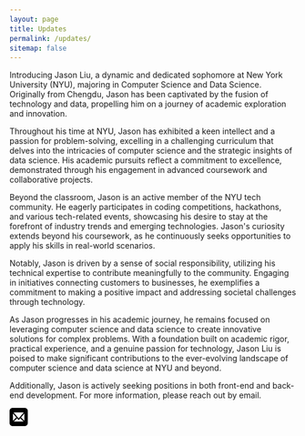 ```yaml
---
layout: page
title: Updates
permalink: /updates/
sitemap: false
---
```


Introducing Jason Liu, a dynamic and dedicated sophomore at New York University (NYU), majoring in Computer Science and Data Science. Originally from Chengdu, Jason has been captivated by the fusion of technology and data, propelling him on a journey of academic exploration and innovation.

Throughout his time at NYU, Jason has exhibited a keen intellect and a passion for problem-solving, excelling in a challenging curriculum that delves into the intricacies of computer science and the strategic insights of data science. His academic pursuits reflect a commitment to excellence, demonstrated through his engagement in advanced coursework and collaborative projects.

Beyond the classroom, Jason is an active member of the NYU tech community. He eagerly participates in coding competitions, hackathons, and various tech-related events, showcasing his desire to stay at the forefront of industry trends and emerging technologies. Jason's curiosity extends beyond his coursework, as he continuously seeks opportunities to apply his skills in real-world scenarios.

Notably, Jason is driven by a sense of social responsibility, utilizing his technical expertise to contribute meaningfully to the community. Engaging in initiatives connecting customers to businesses, he exemplifies a commitment to making a positive impact and addressing societal challenges through technology.

As Jason progresses in his academic journey, he remains focused on leveraging computer science and data science to create innovative solutions for complex problems. With a foundation built on academic rigor, practical experience, and a genuine passion for technology, Jason Liu is poised to make significant contributions to the ever-evolving landscape of computer science and data science at NYU and beyond.

Additionally, Jason is actively seeking positions in both front-end and back-end development. For more information, please reach out by email.

[![Click here to send Jason an email!](./assets/img/mail.svg)](mailto:ljs11141118@gmail.com)
